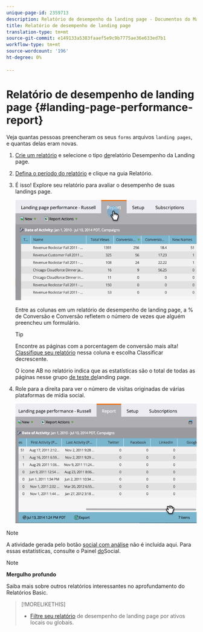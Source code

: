 ```yaml
---
unique-page-id: 2359713
description: Relatório de desempenho da landing page - Documentos do Marketing - Documentação do produto
title: Relatório de desempenho de landing page
translation-type: tm+mt
source-git-commit: e149133a5383faaef5e9c9b7775ae36e633ed7b1
workflow-type: tm+mt
source-wordcount: '196'
ht-degree: 0%

---
```



# Relatório de desempenho de landing page {#landing-page-performance-report}

Veja quantas pessoas preencheram os seus `forms` arquivos `landing pages`, e quantas delas eram novas.

1. [Crie um relatório](../../../../product-docs/reporting/basic-reporting/creating-reports/create-a-report-in-a-program.md) e selecione o tipo [de](../../../../product-docs/reporting/basic-reporting/report-types/report-type-overview.md)relatório Desempenho da Landing page.
1. [Defina o período do relatório](../../../../product-docs/reporting/basic-reporting/editing-reports/change-a-report-time-frame.md) e clique na guia Relatório.
1. É isso! Explore seu relatório para avaliar o desempenho de suas landings page.

   ![](assets/image2014-9-16-15-3a53-3a33.png)

   Entre as colunas em um relatório de desempenho de landing page, a % de Conversão e Conversão refletem o número de vezes que alguém preencheu um formulário.

   >[!TIP]
   >
   >Encontre as páginas com a porcentagem de conversão mais alta! [Classifique seu relatório](../../../../product-docs/reporting/basic-reporting/editing-reports/sort-report-on-columns.md) nessa coluna e escolha Classificar decrescente.

   O ícone AB no relatório indica que as estatísticas são o total de todas as páginas nesse grupo [de teste de](landing-page-test-groups.md)landing page.

1. Role para a direita para ver o número de visitas originadas de várias plataformas de mídia social.

   ![](assets/image2014-9-16-15-3a54-3a27.png)

>[!NOTE]
>
>A atividade gerada pelo botão [social com análise](../../../../product-docs/demand-generation/landing-pages/free-form-landing-pages/add-a-social-button-to-a-free-form-landing-page.md) não é incluída aqui. Para essas estatísticas, consulte o Painel [do](../../../../product-docs/demand-generation/social/social-functions/view-social-performance.md)Social.

>[!NOTE]
>
>**Mergulho profundo**
>
>Saiba mais sobre outros relatórios interessantes no aprofundamento do Relatórios [](http://docs.marketo.com/display/docs/basic+reporting) Basic.

>[!MORELIKETHIS]
>
>* [Filtre seu relatório](../../../../product-docs/demand-generation/landing-pages/landing-page-actions/filter-a-landing-page-performance-report.md) de desempenho de landing page por ativos locais ou globais.

>



